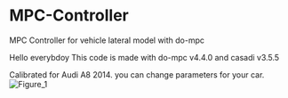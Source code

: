 # MPC-Controller
MPC Controller for vehicle lateral model with do-mpc

Hello everybdoy
This code is made with do-mpc v4.4.0 and casadi v3.5.5

Calibrated for Audi A8 2014. you can change parameters for your car.
![Figure_1](https://github.com/Ali-Qiasi/MPC-Controller/assets/115171953/b4fb0eef-0ee2-42db-80f1-9cddc1301622)
